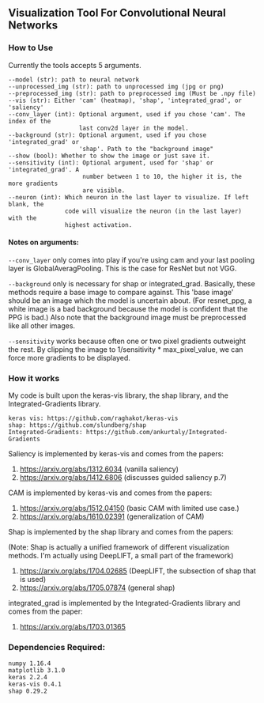 ## Visualization Tool For Convolutional Neural Networks

### How to Use
Currently the tools accepts 5 arguments.

```
--model (str): path to neural network
--unprocessed_img (str): path to unprocessed img (jpg or png)
--preprocessed_img (str): path to preprocessed img (Must be .npy file)
--vis (str): Either 'cam' (heatmap), 'shap', 'integrated_grad', or 'saliency' 
--conv_layer (int): Optional argument, used if you chose 'cam'. The index of the
                    last conv2d layer in the model.
--background (str): Optional argument, used if you chose 'integrated_grad' or 
                    'shap'. Path to the "background image"
--show (bool): Whether to show the image or just save it.
--sensitivity (int): Optional argument, used for 'shap' or 'integrated_grad'. A 
                     number between 1 to 10, the higher it is, the more gradients
                     are visible.
--neuron (int): Which neuron in the last layer to visualize. If left blank, the 
                code will visualize the neuron (in the last layer) with the 
                highest activation.
```

#### Notes on arguments:
```--conv_layer``` only comes into play if you're using cam and your last pooling
layer is GlobalAveragPooling. This is the case for ResNet but not VGG.

```--background``` only is necessary for shap or integrated_grad. Basically, 
these methods require a base image to compare against. This 'base image' should 
be an image which the model is uncertain about. (For resnet_ppg, a white image 
is a bad background because the model is confident that the PPG is bad.) Also 
note that the background image must be preprocessed like all other images.

```--sensitivity``` works because often one or two pixel gradients outweight the
rest. By clipping the image to 1/sensitivity * max_pixel_value, we can force more
gradients to be displayed.

### How it works

My code is built upon the keras-vis library, the shap library, and the Integrated-Gradients library. 

```
keras vis: https://github.com/raghakot/keras-vis
shap: https://github.com/slundberg/shap
Integrated-Gradients: https://github.com/ankurtaly/Integrated-Gradients
```

Saliency is implemented by keras-vis and comes from the papers:

1. https://arxiv.org/abs/1312.6034 (vanilla saliency)
2. https://arxiv.org/abs/1412.6806 (discusses guided saliency p.7)

CAM is implemented by keras-vis and comes from the papers:

1. https://arxiv.org/abs/1512.04150 (basic CAM with limited use case.)
2. https://arxiv.org/abs/1610.02391 (generalization of CAM)

Shap is implemented by the shap library and comes from the papers:

(Note: Shap is actually a unified framework of different visualization methods. 
I'm actually using DeepLIFT, a small part of the framework)

1. https://arxiv.org/abs/1704.02685 (DeepLIFT, the subsection of shap that is used)
2. https://arxiv.org/abs/1705.07874 (general shap)

integrated_grad is implemented by the Integrated-Gradients library and comes 
from the paper:

1. https://arxiv.org/abs/1703.01365

### Dependencies Required:
```
numpy 1.16.4
matplotlib 3.1.0
keras 2.2.4
keras-vis 0.4.1
shap 0.29.2
```